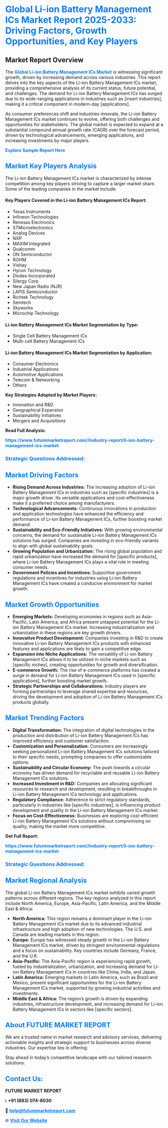 <h1 style="color: #007BFF;">Global Li-ion Battery Management ICs Market Report 2025-2033: Driving Factors, Growth Opportunities, and Key Players</h1>

<section id="overview">
<h2>Market Report Overview</h2>
<p>The <a href="https://www.futuremarketreport.com//industry-report/li-ion-battery-management-ics-market" style="color: #007BFF; text-decoration: none;"><strong>Global Li-ion Battery Management ICs Market</strong></a> is witnessing significant growth, driven by increasing demand across various industries. This report delves into the key aspects of the Li-ion Battery Management ICs market, providing a comprehensive analysis of its current status, future potential, and challenges. The demand for Li-ion Battery Management ICs has surged due to its wide-ranging applications in industries such as [insert industries], making it a critical component in modern-day [applications].</p>
<p>As consumer preferences shift and industries innovate, the Li-ion Battery Management ICs market continues to evolve, offering both challenges and opportunities for stakeholders. The global market is expected to expand at a substantial compound annual growth rate (CAGR) over the forecast period, driven by technological advancements, emerging applications, and increasing investments by major players.</p>
</section>

<section id="overview">
<p><a href="https://www.futuremarketreport.com//request-sample/reportId=75870" style="color: #007BFF; text-decoration: none;"><strong>Explore Sample Report Here</strong></a></p>
</section>

<section id="key-players">
<h2 style="color: #007BFF;">Market Key Players Analysis</h2>
<p>The Li-ion Battery Management ICs market is characterized by intense competition among key players striving to capture a larger market share. Some of the leading companies in the market include:</p>
<h4>Key Players Covered in the Li-ion Battery Management ICs Report:</h4>
<ul><li>Texas Instruments</li><li>Infineon Technologies</li><li>Renesas Electronics</li><li>STMicroelectronics</li><li>Analog Devices</li><li>NXP</li><li>MAXIM Integrated</li><li>Qualcomm</li><li>ON Semiconductor</li><li>ROHM</li><li>Vishay</li><li>Hycon Technology</li><li>Diodes Incorporated</li><li>Silergy Corp</li><li>New Japan Radio (NJR)</li><li>LAPIS Semiconductor</li><li>Richtek Technology</li><li>Semtech</li><li>Skyworks</li><li>Microchip Technology</li></ul>
<h4>Li-ion Battery Management ICs Market Segmentation by Type:</h4>
<ul><li>Single Cell Battery Management ICs</li><li>Multi-cell Battery Management ICs</li></ul>

<h4>Li-ion Battery Management ICs Market Segmentation by Application:</h4>
<ul><li>Consumer Electronics</li><li>Industrial Applications</li><li>Automotive Applications</li><li>Telecom &amp; Networking</li><li>Others</li></ul>
<p><strong>Key Strategies Adopted by Market Players:</strong></p>
<ul>
<li>Innovation and R&D</li>
<li>Geographical Expansion</li>
<li>Sustainability Initiatives</li>
<li>Mergers and Acquisitions</li>
</ul>
</section>

<section>
<p><strong>Read Full Analysis: </strong></p><a href="https://www.futuremarketreport.com//industry-report/li-ion-battery-management-ics-market" style="color: #007BFF; text-decoration: none;"><strong>https://www.futuremarketreport.com//industry-report/li-ion-battery-management-ics-market</strong></a>
<h3 style="color: #007BFF;">Strategic Questions Addressed:</h3>
</section>

<section id="driving-factors">
<h2 style="color: #007BFF;">Market Driving Factors</h2>
<ul>
<li><strong>Rising Demand Across Industries:</strong> The increasing adoption of Li-ion Battery Management ICs in industries such as [specific industries] is a major growth driver. Its versatile applications and cost-effectiveness make it a preferred choice among manufacturers.</li>
<li><strong>Technological Advancements:</strong> Continuous innovations in production and application technologies have enhanced the efficiency and performance of Li-ion Battery Management ICs, further boosting market demand.</li>
<li><strong>Sustainability and Eco-Friendly Initiatives:</strong> With growing environmental concerns, the demand for sustainable Li-ion Battery Management ICs solutions has surged. Companies are investing in eco-friendly variants to align with global sustainability goals.</li>
<li><strong>Growing Population and Urbanization:</strong> The rising global population and rapid urbanization have increased the demand for [specific products], where Li-ion Battery Management ICs plays a vital role in meeting consumer needs.</li>
<li><strong>Government Policies and Incentives:</strong> Supportive government regulations and incentives for industries using Li-ion Battery Management ICs have created a conducive environment for market growth.</li>
</ul>
</section>

<section id="growth-opportunities">
<h2 style="color: #007BFF;">Market Growth Opportunities</h2>
<ul>
<li><strong>Emerging Markets:</strong> Developing economies in regions such as Asia-Pacific, Latin America, and Africa present untapped potential for the Li-ion Battery Management ICs market. Increasing industrialization and urbanization in these regions are key growth drivers.</li>
<li><strong>Innovative Product Development:</strong> Companies investing in R&D to create innovative Li-ion Battery Management ICs products with enhanced features and applications are likely to gain a competitive edge.</li>
<li><strong>Expansion into Niche Applications:</strong> The versatility of Li-ion Battery Management ICs allows it to be utilized in niche markets such as [specific niches], creating opportunities for growth and diversification.</li>
<li><strong>E-commerce Growth:</strong> The rise of e-commerce platforms has created a surge in demand for Li-ion Battery Management ICs used in [specific applications], further boosting market growth.</li>
<li><strong>Strategic Partnerships and Collaborations:</strong> Industry players are forming partnerships to leverage shared expertise and resources, driving the development and adoption of Li-ion Battery Management ICs products globally.</li>
</ul>
</section>

<section id="trending-factors">
<h2 style="color: #007BFF;">Market Trending Factors</h2>
<ul>
<li><strong>Digital Transformation:</strong> The integration of digital technologies in the production and distribution of Li-ion Battery Management ICs has improved efficiency and customer satisfaction.</li>
<li><strong>Customization and Personalization:</strong> Consumers are increasingly seeking personalized Li-ion Battery Management ICs solutions tailored to their specific needs, prompting companies to offer customizable options.</li>
<li><strong>Sustainability and Circular Economy:</strong> The push towards a circular economy has driven demand for recyclable and reusable Li-ion Battery Management ICs solutions.</li>
<li><strong>Increased Investment in R&D:</strong> Companies are allocating significant resources to research and development, resulting in breakthroughs in Li-ion Battery Management ICs technology and applications.</li>
<li><strong>Regulatory Compliance:</strong> Adherence to strict regulatory standards, particularly in industries like [specific industries], is influencing product development and quality in the Li-ion Battery Management ICs market.</li>
<li><strong>Focus on Cost-Effectiveness:</strong> Businesses are exploring cost-efficient Li-ion Battery Management ICs solutions without compromising on quality, making the market more competitive.</li>
</ul>
</section>

<section>
<p><strong>Get Full Report: </strong></p><a href="https://www.futuremarketreport.com//industry-report/li-ion-battery-management-ics-market" style="color: #007BFF; text-decoration: none;"><strong>https://www.futuremarketreport.com//industry-report/li-ion-battery-management-ics-market</strong></a>
<h3 style="color: #007BFF;">Strategic Questions Addressed:</h3>
</section>


<section id="regional-analysis">
<h2 style="color: #007BFF;">Market Regional Analysis</h2>
<p>The global Li-ion Battery Management ICs market exhibits varied growth patterns across different regions. The key regions analyzed in this report include North America, Europe, Asia-Pacific, Latin America, and the Middle East & Africa:</p>
<ul>
<li><strong>North America:</strong> This region remains a dominant player in the Li-ion Battery Management ICs market due to its advanced industrial infrastructure and high adoption of new technologies. The U.S. and Canada are leading markets in this region.</li>
<li><strong>Europe:</strong> Europe has witnessed steady growth in the Li-ion Battery Management ICs market, driven by stringent environmental regulations and a focus on sustainability. Key countries include Germany, France, and the U.K.</li>
<li><strong>Asia-Pacific:</strong> The Asia-Pacific region is experiencing rapid growth, fueled by industrialization, urbanization, and increasing demand for Li-ion Battery Management ICs in countries like China, India, and Japan.</li>
<li><strong>Latin America:</strong> Emerging markets in Latin America, such as Brazil and Mexico, present significant opportunities for the Li-ion Battery Management ICs market, supported by growing industrial activities and investments.</li>
<li><strong>Middle East & Africa:</strong> The region’s growth is driven by expanding industries, infrastructure development, and increasing demand for Li-ion Battery Management ICs in sectors like [specific sectors].</li>
</ul>
</section>

<footer>
<h2 style="color: #007BFF;">About FUTURE MARKET REPORT</h2>
<p>We are a trusted name in market research and advisory services, delivering actionable insights and strategic support to businesses across diverse industries. Our expertise lies in offering:</p>

<p>Stay ahead in today’s competitive landscape with our tailored research solutions.</p>

<h2 style="color: #007BFF;">Contact Us:</h2>
<p><strong>FUTURE MARKET REPORT</strong></p>
<p>📞 <strong>+91 (883) 074-8030</strong></p>
<p>📧 <strong><a href="mailto:help@futuremarketreport.com" style="color: #007BFF;">help@futuremarketreport.com</a></strong></p>
<p>🌐 <strong><a href="https://www.futuremarketreport.com/" style="color: #007BFF;">Visit Our Website</a></strong></p>
</footer>